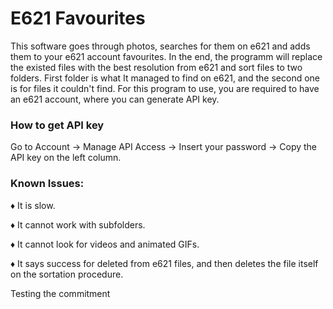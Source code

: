 # E621 Favourites

This software goes through photos, searches for them on e621 and adds them to your e621 account favourites.
In the end, the programm will replace the existed files with the best resolution from e621 and sort files to two folders. First folder is what It managed to find on e621, and the second one is for files it couldn't find.
For this program to use, you are required to have an e621 account, where you can generate API key.

### How to get API key
Go to Account → Manage API Access → Insert your password → Copy the API key on the left column.

### Known Issues:

♦ It is slow.

♦ It cannot work with subfolders.

♦ It cannot look for videos and animated GIFs.

♦ It says success for deleted from e621 files, and then deletes the file itself on the sortation procedure.

Testing the commitment